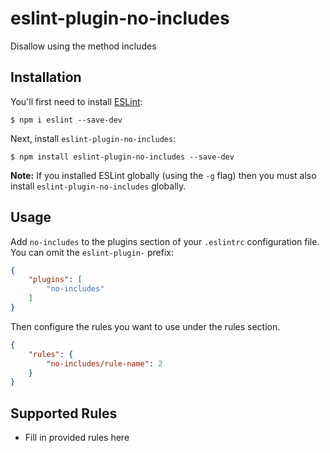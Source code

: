 # eslint-plugin-no-includes

Disallow using the method includes

## Installation

You'll first need to install [ESLint](http://eslint.org):

```
$ npm i eslint --save-dev
```

Next, install `eslint-plugin-no-includes`:

```
$ npm install eslint-plugin-no-includes --save-dev
```

**Note:** If you installed ESLint globally (using the `-g` flag) then you must also install `eslint-plugin-no-includes` globally.

## Usage

Add `no-includes` to the plugins section of your `.eslintrc` configuration file. You can omit the `eslint-plugin-` prefix:

```json
{
    "plugins": [
        "no-includes"
    ]
}
```


Then configure the rules you want to use under the rules section.

```json
{
    "rules": {
        "no-includes/rule-name": 2
    }
}
```

## Supported Rules

* Fill in provided rules here





